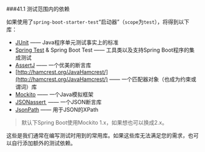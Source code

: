 ###41.1 测试范围内的依赖

如果使用了`spring-boot-starter-test`“启动器”（`scope`为`test`），将得到以下库：

- [JUnit](http://junit.org/) —— Java程序单元测试事实上的标准
- [Spring Test](http://docs.spring.io/spring/docs/4.3.11.RELEASE/spring-framework-reference/htmlsingle/#integration-testing) & Spring Boot Test —— 工具类以及支持Spring Boot程序的集成测试
- [AssertJ](https://joel-costigliola.github.io/assertj/) —— 一个优美的断言库
- [http://hamcrest.org/JavaHamcrest/](http://hamcrest.org/JavaHamcrest/) —— 一个匹配器对象（也成为约束或谓词）库
- [Mockito](http://mockito.org/) —— 一个Java模拟框架
- [JSONassert ](https://github.com/skyscreamer/JSONassert) —— 一个JSON断言库
- [JsonPath](https://github.com/jayway/JsonPath) —— 用于JSON的XPath

>默认下Spring Boot使用Mockito 1.x，如果想也可以换成2.x。

这些是我们通常在编写测试时用到的常用库。如果这些库无法满足您的需求，也可以自行添加额外的测试依赖。
